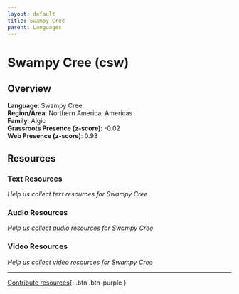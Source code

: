 ```yaml
---
layout: default
title: Swampy Cree
parent: Languages
---
```


# Swampy Cree (csw)

## Overview

**Language**: Swampy Cree  
**Region/Area**: Northern America, Americas  
**Family**: Algic  
**Grassroots Presence (z-score)**: -0.02  
**Web Presence (z-score)**: 0.93  

## Resources

### Text Resources
*Help us collect text resources for Swampy Cree*

### Audio Resources
*Help us collect audio resources for Swampy Cree*

### Video Resources
*Help us collect video resources for Swampy Cree*

---

[Contribute resources](https://forms.office.com/e/1SfLJx3u1r){: .btn .btn-purple }
